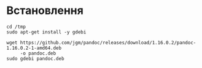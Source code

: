 # Встановлення

	cd /tmp
	sudo apt-get install -y gdebi
	
	wget https://github.com/jgm/pandoc/releases/download/1.16.0.2/pandoc-1.16.0.2-1-amd64.deb 
		 -o pandoc.deb
	sudo gdebi pandoc.deb
